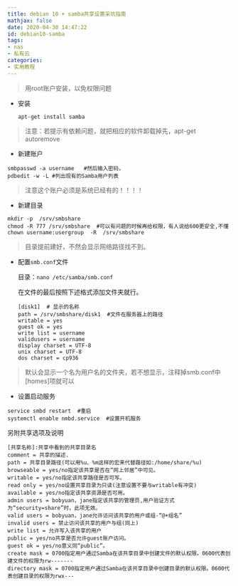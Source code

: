 ```yaml
---
title: debian 10 + samba共享设置采坑指南
mathjax: false
date: 2020-04-30 14:47:22
id: debian10-samba
tags:
- nas
- 私有云
categories:
- 实用教程
---
```


> 用root账户安装，以免权限问题

- 安装

  ```
  apt-get install samba
  ```

> 注意：若提示有依赖问题，就把相应的软件卸载掉先，apt-get autoremove 

<!---more--->

- 新建账户

```
smbpasswd -a username   #然后输入密码，
pdbedit -w -L #列出现有的Samba用户列表
```

> 注意这个账户必须是系统已经有的！！！！

- 新建目录

```
mkdir -p  /srv/smbshare
chmod -R 777 /srv/smbshare  #可以有问题的时候再给权限，有人说给600更安全,不懂
chown username:usergroup  -R  /srv/smbshare 
```

> 目录提前建好，不然会显示网络路径找不到。

- 配置`smb.conf`文件

  目录：`nano /etc/samba/smb.conf`

  在文件的最后按照下述格式添加文件夹就行。

  ```
  [disk1]  # 显示的名称
  path = /srv/smbshare/disk1  #文件在服务器上的路径
  writable = yes
  guest ok = yes
  write list = username
  validusers = username
  display charset = UTF-8
  unix charset = UTF-8
  dos charset = cp936
  ```

> 默认会显示一个名为用户名的文件夹，若不想显示，注释掉smb.conf中[homes]项就可以

- 设置启动服务

```
service smbd restart  #重启 
systemctl enable nmbd.service  #设置开机服务
```

另附共享选项及说明

```
[共享名称]:共享中看到的共享目录名
comment = 共享的描述. 
path = 共享目录路径(可以用%u、%m这样的宏来代替路径如:/home/share/%u) 
browseable = yes/no指定该共享是否在“网上邻居”中可见。
writable = yes/no指定该共享路径是否可写。
read only = yes/no设置共享目录为只读(注意设置不要与writable有冲突) 
available = yes/no指定该共享资源是否可用。
admin users = bobyuan，jane指定该共享的管理员,用户验证方式为“security=share”时，此项无效。 
valid users = bobyuan，jane允许访问该共享的用户或组-“@+组名” 
invalid users = 禁止访问该共享的用户与组(同上) 
write list = 允许写入该共享的用户
public = yes/no共享是否允许guest账户访问。 
guest ok = yes/no意义同“public”。
create mask = 0700指定用户通过Samba在该共享目录中创建文件的默认权限。0600代表创建文件的权限为rw-------
directory mask = 0700指定用户通过Samba在该共享目录中创建目录的默认权限。0600代表创建目录的权限为rwx---
```



